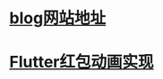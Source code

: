 # [blog网站地址](https://lcosgit.github.io/lcos/)

# [Flutter红包动画实现](https://github.com/LCOSGit/lcos/blob/master/red_packet.md)
